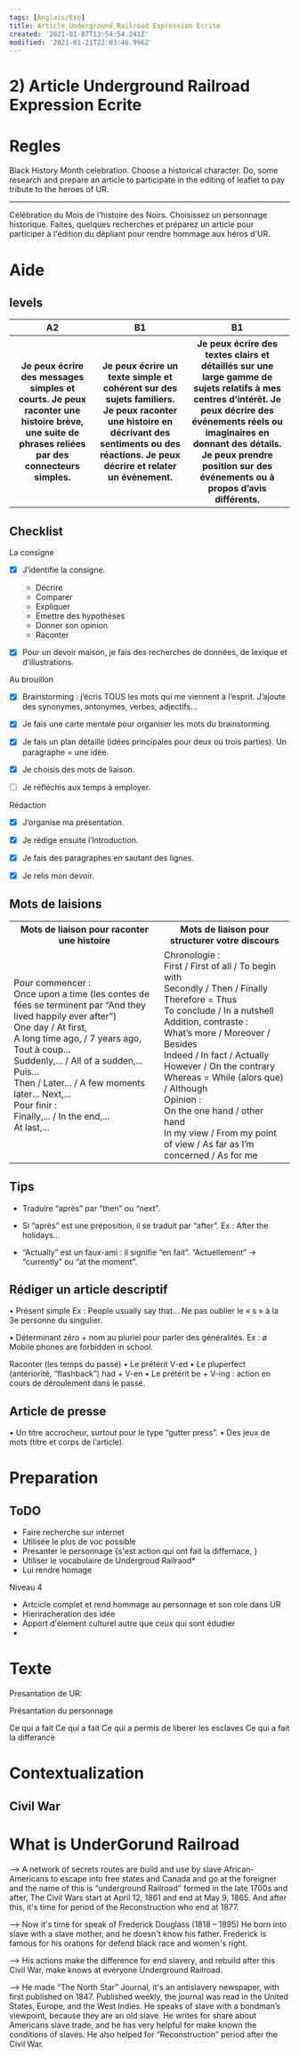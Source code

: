 ```yaml
---
tags: [Anglais/Exo]
title: Article Underground Railroad Expression Ecrite
created: '2021-01-07T13:54:54.241Z'
modified: '2021-01-21T22:03:46.996Z'
---
```


# 2) Article Underground Railroad Expression Ecrite

# Regles

Black History Month celebration. Choose a historical character. Do, some research and prepare an article to participate in the editing of leaflet to pay tribute to the heroes of UR.

---
Célébration du Mois de l'histoire des Noirs. Choisissez un personnage historique. Faites, quelques recherches et préparez un article pour participer à l'édition du dépliant pour rendre hommage aux héros d'UR.
# Aide

## levels 
<table>
  <tr>
    <th scope="col">A2</th>
    <th scope="col">B1</th>
    <th scope="col">B1</th>
  </tr>
  <tr>
    <th>Je peux écrire des messages simples et courts. Je peux raconter une histoire brève, une suite de phrases reliées par des connecteurs simples.</th>
    <th>Je peux écrire un texte simple et cohérent sur des sujets familiers. Je peux raconter une histoire en décrivant des sentiments ou des réactions. Je peux décrire et relater un événement.</th>
    <th>Je peux écrire des textes clairs et détaillés sur une large gamme de sujets relatifs à mes centres d’intérêt. Je peux décrire des événements réels ou imaginaires en donnant des détails. Je peux prendre position sur des événements ou à propos d’avis différents.</th>
  </tr>
</table>

## Checklist
La consigne

- [x] J’identifie la consigne.
  - Décrire
  - Comparer
  - Expliquer
  - Émettre des hypothèses
  - Donner son opinion
  - Raconter

- [x]  Pour un devoir maison, je fais des recherches de données, de lexique et d’illustrations.

Au brouillon

- [x]  Brainstorming : j’écris TOUS les mots qui me viennent à l’esprit. J’ajoute des synonymes, antonymes, verbes, adjectifs…

- [x]  Je fais une carte mentale pour organiser les mots du brainstorming.

- [x] Je fais un plan détaillé (idées principales pour deux ou trois parties). Un paragraphe = une idée.

- [x] Je choisis des mots de liaison.

- [ ] Je réfléchis aux temps à employer.

Rédaction

- [x]  J’organise ma présentation.

- [x]  Je rédige ensuite l’introduction.

- [x] Je fais des paragraphes en sautant des lignes.

- [x] Je relis mon devoir.

## Mots de laisions

<table>
  <tr>
    <th scope="col">Mots de liaison pour raconter une histoire</th>
    <th scope="col">Mots de liaison pour structurer votre discours</th>
  </tr>
  <tr>
    <td>
    Pour commencer : </br>
      Once upon a time (les contes de fées se terminent par “And they lived happily ever after”)</br>
      One day / At first,</br>
      A long time ago, / 7 years ago,</br>
      Tout à coup...</br>
      Suddenly,... / All of a sudden,...</br>
      Puis…</br>
      Then / Later... / A few moments later... Next,...</br>
      Pour finir :</br>
      Finally,... / In the end,...</br>
      At last,...
    </td>
    <td>
    Chronologie :</br>
      First / First of all / To begin with</br>
      Secondly / Then / Finally</br>
      Therefore = Thus</br>
      To conclude / In a nutshell</br>
      Addition, contraste :</br>
      What’s more / Moreover / Besides</br>
      Indeed / In fact / Actually</br>
      However / On the contrary</br>
      Whereas = While (alors que) / Although</br>
      Opinion :</br>
      On the one hand / other hand</br>
      In my view / From my point of view / As far as I’m concerned / As for me</br>
    </td>
  </tr>
</table>

## Tips
 - Traduire “après” par “then” ou “next”.

 - Si “après” est une préposition, il se traduit par “after”. Ex : After the holidays…

 - “Actually” est un faux-ami : il signifie “en fait”.
“Actuellement” → “currently” ou “at the moment”.

## Rédiger un article descriptif
• Présent simple
Ex : People usually say that…
Ne pas oublier le « s » à la 3e personne du singulier.

• Déterminant zéro + nom au pluriel pour parler des généralités.
Ex : ø Mobile phones are forbidden in school.

Raconter (les temps du passé)
• Le prétérit V-ed
• Le pluperfect (antériorité, “flashback”) had + V-en
• Le prétérit be + V-ing : action en cours de déroulement dans le passé.

## Article de presse

• Un titre accrocheur, surtout pour le type “gutter press”.
• Des jeux de mots (titre et corps de l’article).


# Preparation

## ToDO

- Faire recherche sur internet
- Utilisée le plus de voc possible
- Presanter le personnage {s'est action qui ont fait la differnace, }
- Utiliser le vocabulaire de Undergroud Railraod*
- Lui rendre homage

Niveau 4
- Artcicle complet et rend hommage au personnage et son role dans UR
- Hieriracheration des idée
- Apport d'élement culturel autre que ceux qui sont édudier
- 


# Texte 

Presantation de UR:

Présantation du personnage

Ce qui a fait
  Ce qui a fait
  Ce qui a permis de liberer les esclaves
  Ce qui a fait la differance



# Contextualization
  
## Civil War
# What is UnderGorund Railroad
--> A network of secrets routes are build and use by slave African-Americans to escape into free states and Canada and go at the foreigner and the name of this is “underground Railroad” formed in the late 1700s and after, The Civil Wars start at April 12, 1861 and end at May 9, 1865. And after this, it's time for period of the Reconstruction who end at 1877.

--> Now it's time for speak of Frederick Douglass (1818 – 1895) He born into slave with a slave mother, and he doesn't know his father. Frederick is famous for his orations for defend black race and women's right.

--> His actions make the difference for end slavery, and rebuild after this Civil War, make knows at everyone Underground Railroad. 

--> He made “The North Star” Journal, it's an antislavery newspaper, with first published on 1847. Published weekly, the journal was read in the United States, Europe, and the West Indies.
He speaks of slave with a bondman’s viewpoint, because they are an old slave.
He writes for share about Americans slave trade, and he has very helpful for make known the conditions of slaves.
He also helped for “Reconstruction” period after the Civil War.

